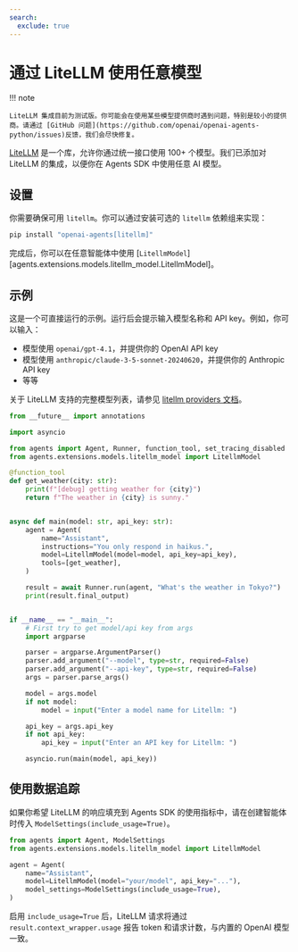 ```yaml
---
search:
  exclude: true
---
```

# 通过 LiteLLM 使用任意模型

!!! note

    LiteLLM 集成目前为测试版。你可能会在使用某些模型提供商时遇到问题，特别是较小的提供商。请通过 [GitHub 问题](https://github.com/openai/openai-agents-python/issues)反馈，我们会尽快修复。

[LiteLLM](https://docs.litellm.ai/docs/) 是一个库，允许你通过统一接口使用 100+ 个模型。我们已添加对 LiteLLM 的集成，以便你在 Agents SDK 中使用任意 AI 模型。

## 设置

你需要确保可用 `litellm`。你可以通过安装可选的 `litellm` 依赖组来实现：

```bash
pip install "openai-agents[litellm]"
```

完成后，你可以在任意智能体中使用 [`LitellmModel`][agents.extensions.models.litellm_model.LitellmModel]。

## 示例

这是一个可直接运行的示例。运行后会提示输入模型名称和 API key。例如，你可以输入：

-   模型使用 `openai/gpt-4.1`，并提供你的 OpenAI API key
-   模型使用 `anthropic/claude-3-5-sonnet-20240620`，并提供你的 Anthropic API key
-   等等

关于 LiteLLM 支持的完整模型列表，请参见 [litellm providers 文档](https://docs.litellm.ai/docs/providers)。

```python
from __future__ import annotations

import asyncio

from agents import Agent, Runner, function_tool, set_tracing_disabled
from agents.extensions.models.litellm_model import LitellmModel

@function_tool
def get_weather(city: str):
    print(f"[debug] getting weather for {city}")
    return f"The weather in {city} is sunny."


async def main(model: str, api_key: str):
    agent = Agent(
        name="Assistant",
        instructions="You only respond in haikus.",
        model=LitellmModel(model=model, api_key=api_key),
        tools=[get_weather],
    )

    result = await Runner.run(agent, "What's the weather in Tokyo?")
    print(result.final_output)


if __name__ == "__main__":
    # First try to get model/api key from args
    import argparse

    parser = argparse.ArgumentParser()
    parser.add_argument("--model", type=str, required=False)
    parser.add_argument("--api-key", type=str, required=False)
    args = parser.parse_args()

    model = args.model
    if not model:
        model = input("Enter a model name for Litellm: ")

    api_key = args.api_key
    if not api_key:
        api_key = input("Enter an API key for Litellm: ")

    asyncio.run(main(model, api_key))
```

## 使用数据追踪

如果你希望 LiteLLM 的响应填充到 Agents SDK 的使用指标中，请在创建智能体时传入 `ModelSettings(include_usage=True)`。

```python
from agents import Agent, ModelSettings
from agents.extensions.models.litellm_model import LitellmModel

agent = Agent(
    name="Assistant",
    model=LitellmModel(model="your/model", api_key="..."),
    model_settings=ModelSettings(include_usage=True),
)
```

启用 `include_usage=True` 后，LiteLLM 请求将通过 `result.context_wrapper.usage` 报告 token 和请求计数，与内置的 OpenAI 模型一致。